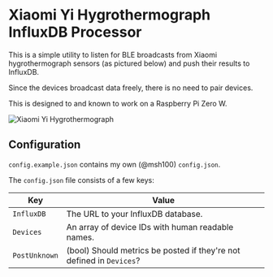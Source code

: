 # Xiaomi Yi Hygrothermograph InfluxDB Processor

This is a simple utility to listen for BLE broadcasts from Xiaomi hygrothermograph sensors (as pictured below) and push their results to InfluxDB.

Since the devices broadcast data freely, there is no need to pair devices.

This is designed to and known to work on a Raspberry Pi Zero W.

![Xiaomi Yi Hygrothermograph](https://github.com/hannseman/homebridge-mi-hygrothermograph/blob/bb2aeeb42cc3cb5f05a44bbab134596eaf884ded/images/hygrothermograph.png?raw=true)


## Configuration

`config.example.json` contains my own (@msh100) `config.json`.

The `config.json` file consists of a few keys:

Key           | Value
--------------|----------
`InfluxDB`    | The URL to your InfluxDB database.
`Devices`     | An array of device IDs with human readable names.
`PostUnknown` | (bool) Should metrics be posted if they're not defined in `Devices`?


